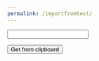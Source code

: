 ```yaml
---
permalink: /importfromtext/
---
```

<input id="calcinput">

<button onClick="getCalcdata()">Get from clipboard</button>
<script>
var calctemplate;
function getCalcdata() {
  calctemplate = document.getElementById("calcinput").value;
}
</script>

